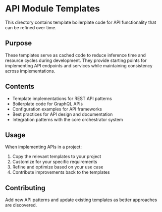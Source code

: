 # API Module Templates

This directory contains template boilerplate code for API functionality that can be refined over time.

## Purpose

These templates serve as cached code to reduce inference time and resource cycles during development. They provide starting points for implementing API endpoints and services while maintaining consistency across implementations.

## Contents

- Template implementations for REST API patterns
- Boilerplate code for GraphQL APIs
- Configuration examples for API frameworks
- Best practices for API design and documentation
- Integration patterns with the core orchestrator system

## Usage

When implementing APIs in a project:
1. Copy the relevant templates to your project
2. Customize for your specific requirements
3. Refine and optimize based on your use case
4. Contribute improvements back to the templates

## Contributing

Add new API patterns and update existing templates as better approaches are discovered.